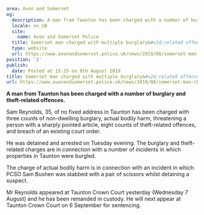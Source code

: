 ```yaml
area: Avon and Somerset
og:
  description: A man from Taunton has been charged with a number of burglary and theft-related offences.
  locale: en_GB
  site:
    name: Avon and Somerset Police
  title: Somerset man charged with multiple burglary&#x2d;related offences | Avon and Somerset Police
  type: website
  url: https://www.avonandsomerset.police.uk/news/2019/08/somerset-man-charged-with-multiple-burglary-related-offences/
position: '2'
publish:
  date: Posted at 15:25 on 8th August 2019
title: Somerset man charged with multiple burglary&#x2d;related offences | Avon and Somerset Police
url: https://www.avonandsomerset.police.uk/news/2019/08/somerset-man-charged-with-multiple-burglary-related-offences/
```

**A man from Taunton has been charged with a number of burglary and theft-related offences.**

Sam Reynolds, 35, of no fixed address in Taunton has been charged with three counts of non-dwelling burglary, actual bodily harm, threatening a person with a sharply pointed article, eight counts of theft-related offences, and breach of an existing court order.

He was detained and arrested on Tuesday evening. The burglary and theft-related charges are in connection with a number of incidents in which properties in Taunton were burgled.

The charge of actual bodily harm is in connection with an incident in which PCSO Sam Bushen was stabbed with a pair of scissors whilst detaining a suspect.

Mr Reynolds appeared at Taunton Crown Court yesterday (Wednesday 7 August) and he has been remanded in custody. He will next appear at Taunton Crown Court on 6 September for sentencing.
